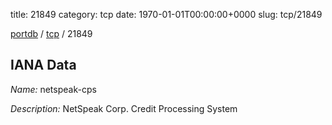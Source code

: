 title: 21849
category: tcp
date: 1970-01-01T00:00:00+0000
slug: tcp/21849

[portdb](/) / [tcp](/category/tcp.html) / 21849


## IANA Data

_Name:_ netspeak-cps

_Description:_ NetSpeak Corp. Credit Processing System

